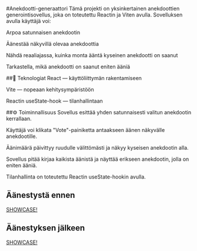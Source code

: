 #Anekdootti-generaattori
Tämä projekti on yksinkertainen anekdoottien generointisovellus, joka on toteutettu Reactin ja Viten avulla. Sovelluksen avulla käyttäjä voi:

Arpoa satunnaisen anekdootin

Äänestää näkyvillä olevaa anekdoottia

Nähdä reaaliajassa, kuinka monta ääntä kyseinen anekdootti on saanut

Tarkastella, mikä anekdootti on saanut eniten ääniä

##🔧 Teknologiat
React — käyttöliittymän rakentamiseen

Vite — nopeaan kehitysympäristöön

Reactin useState-hook — tilanhallintaan

##⚙️ Toiminnallisuus
Sovellus esittää yhden satunnaisesti valitun anekdootin kerrallaan.

Käyttäjä voi klikata "Vote"-painiketta antaakseen äänen näkyvälle anekdootille.

Äänimäärä päivittyy ruudulle välittömästi ja näkyy kyseisen anekdootin alla.

Sovellus pitää kirjaa kaikista äänistä ja näyttää erikseen anekdootin, jolla on eniten ääniä.

Tilanhallinta on toteutettu Reactin useState-hookin avulla.


## Äänestystä ennen
[SHOWCASE!](/Showcase/Anecdootti1.png)

## Äänestyksen jälkeen
[SHOWCASE!](/Showcase/Anecdootti2.png)
